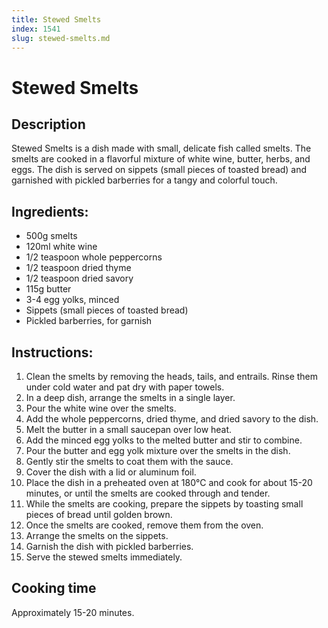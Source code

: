 ```yaml
---
title: Stewed Smelts
index: 1541
slug: stewed-smelts.md
---
```


# Stewed Smelts

## Description
Stewed Smelts is a dish made with small, delicate fish called smelts. The smelts are cooked in a flavorful mixture of white wine, butter, herbs, and eggs. The dish is served on sippets (small pieces of toasted bread) and garnished with pickled barberries for a tangy and colorful touch.

## Ingredients:
- 500g smelts
- 120ml white wine
- 1/2 teaspoon whole peppercorns
- 1/2 teaspoon dried thyme
- 1/2 teaspoon dried savory
- 115g butter
- 3-4 egg yolks, minced
- Sippets (small pieces of toasted bread)
- Pickled barberries, for garnish

## Instructions:
1. Clean the smelts by removing the heads, tails, and entrails. Rinse them under cold water and pat dry with paper towels.
2. In a deep dish, arrange the smelts in a single layer.
3. Pour the white wine over the smelts.
4. Add the whole peppercorns, dried thyme, and dried savory to the dish.
5. Melt the butter in a small saucepan over low heat.
6. Add the minced egg yolks to the melted butter and stir to combine.
7. Pour the butter and egg yolk mixture over the smelts in the dish.
8. Gently stir the smelts to coat them with the sauce.
9. Cover the dish with a lid or aluminum foil.
10. Place the dish in a preheated oven at 180°C and cook for about 15-20 minutes, or until the smelts are cooked through and tender.
11. While the smelts are cooking, prepare the sippets by toasting small pieces of bread until golden brown.
12. Once the smelts are cooked, remove them from the oven.
13. Arrange the smelts on the sippets.
14. Garnish the dish with pickled barberries.
15. Serve the stewed smelts immediately.

## Cooking time
Approximately 15-20 minutes.